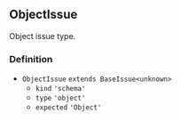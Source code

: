 ObjectIssue
-----------

Object issue type.

### Definition

*   `ObjectIssue` `extends BaseIssue<unknown>`
    *   `kind` `'schema'`
    *   `type` `'object'`
    *   `expected` `'Object'`